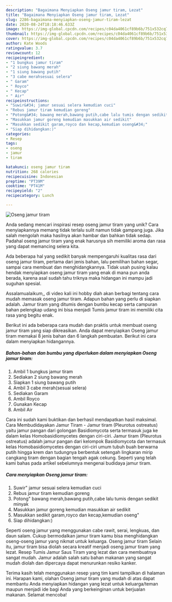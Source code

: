 ```yaml
---
description: "Bagaimana Menyiapkan Oseng jamur tiram, Lezat"
title: "Bagaimana Menyiapkan Oseng jamur tiram, Lezat"
slug: 2286-bagaimana-menyiapkan-oseng-jamur-tiram-lezat
date: 2020-08-24T18:18:46.633Z
image: https://img-global.cpcdn.com/recipes/c04da4061cf89b6b/751x532cq70/oseng-jamur-tiram-foto-resep-utama.jpg
thumbnail: https://img-global.cpcdn.com/recipes/c04da4061cf89b6b/751x532cq70/oseng-jamur-tiram-foto-resep-utama.jpg
cover: https://img-global.cpcdn.com/recipes/c04da4061cf89b6b/751x532cq70/oseng-jamur-tiram-foto-resep-utama.jpg
author: Kate Woods
ratingvalue: 3.7
reviewcount: 12
recipeingredient:
- "1 bungkus jamur tiram"
- "2 siung bawang merah"
- "1 siung bawang putih"
- "3 cabe merahsesuai selera"
- " Garam"
- " Royco"
- " Kecap"
- " Air"
recipeinstructions:
- "Suwir&#34; jamur sesuai selera kemudian cuci"
- "Rebus jamur tiram kemudian goreng"
- "Potong&#34; bawang merah,bawang putih,cabe lalu tumis dengan sedikit minyak"
- "Masukkan jamur goreng kemudian masukkan air sedikit"
- "Masukkan sedikit garam,royco dan kecap,kemudian oseng&#34;"
- "Siap dihidangkan:)"
categories:
- Resep
tags:
- oseng
- jamur
- tiram

katakunci: oseng jamur tiram 
nutrition: 268 calories
recipecuisine: Indonesian
preptime: "PT39M"
cooktime: "PT41M"
recipeyield: "2"
recipecategory: Lunch

---
```



![Oseng jamur tiram](https://img-global.cpcdn.com/recipes/c04da4061cf89b6b/751x532cq70/oseng-jamur-tiram-foto-resep-utama.jpg)

Anda sedang mencari inspirasi resep oseng jamur tiram yang unik? Cara menyiapkannya memang tidak terlalu sulit namun tidak gampang juga. Jika salah mengolah maka hasilnya akan hambar dan bahkan tidak sedap. Padahal oseng jamur tiram yang enak harusnya sih memiliki aroma dan rasa yang dapat memancing selera kita.

Ada beberapa hal yang sedikit banyak mempengaruhi kualitas rasa dari oseng jamur tiram, pertama dari jenis bahan, lalu pemilihan bahan segar, sampai cara membuat dan menghidangkannya. Tidak usah pusing kalau hendak menyiapkan oseng jamur tiram yang enak di mana pun anda berada, karena asal sudah tahu triknya maka hidangan ini mampu jadi suguhan spesial.

Assalamualaikum,, di video kali ini hobby diah akan berbagi tentang cara mudah memasak oseng jamur tiram. Adapun bahan yang perlu di siapkan adalah. Jamur tiram yang ditumis dengan bumbu kecap serta campuran bahan pelengkap udang ini bisa menjadi Tumis jamur tiram ini memiliki cita rasa yang begitu enak.


Berikut ini ada beberapa cara mudah dan praktis untuk membuat oseng jamur tiram yang siap dikreasikan. Anda dapat menyiapkan Oseng jamur tiram memakai 8 jenis bahan dan 6 langkah pembuatan. Berikut ini cara dalam menyiapkan hidangannya.

<!--inarticleads1-->

##### Bahan-bahan dan bumbu yang diperlukan dalam menyiapkan Oseng jamur tiram:

1. Ambil 1 bungkus jamur tiram
1. Sediakan 2 siung bawang merah
1. Siapkan 1 siung bawang putih
1. Ambil 3 cabe merah(sesuai selera)
1. Sediakan  Garam
1. Ambil  Royco
1. Gunakan  Kecap
1. Ambil  Air


Cara ini sudah kami buktikan dan berhasil mendapatkan hasil maksimal. Cara Membudidayakan Jamur Tiram - Jamur tiram (Pleurotus ostreatus) yaitu jamur pangan dari golongan Basidiomycota serta termasuk juga ke dalam kelas Homobasidiomycetes dengan ciri-ciri. Jamur tiram (Pleurotus ostreatus) adalah jamur pangan dari kelompok Basidiomycota dan termasuk kelas Homobasidiomycetes dengan ciri-ciri umum tubuh buah berwarna putih hingga krem dan tudungnya berbentuk setengah lingkaran mirip cangkang tiram dengan bagian tengah agak cekung. Seperti yang telah kami bahas pada artikel sebelumnya mengenai budidaya jamur tiram. 

<!--inarticleads2-->

##### Cara menyiapkan Oseng jamur tiram:

1. Suwir&#34; jamur sesuai selera kemudian cuci
1. Rebus jamur tiram kemudian goreng
1. Potong&#34; bawang merah,bawang putih,cabe lalu tumis dengan sedikit minyak
1. Masukkan jamur goreng kemudian masukkan air sedikit
1. Masukkan sedikit garam,royco dan kecap,kemudian oseng&#34;
1. Siap dihidangkan:)


Seperti oseng jamur yang menggunakan cabe rawit, serai, lengkuas, dan daun salam. Cukup bermodalkan jamur tiram kamu bisa menghidangkan oseng-oseng jamur yang nikmat untuk keluarga. Oseng jamur tiram Selain itu, jamur tiram bisa diolah secara kreatif menjadi oseng jamur tiram yang lezat. Resep Tumis Jamur Saus Tiram yang lezat dan cara membuatnya sangat mudah. Jamur adalah salah satu bahan makanan yang sangat mudah diolah dan dipercaya dapat menurunkan resiko kanker. 

Terima kasih telah menggunakan resep yang tim kami tampilkan di halaman ini. Harapan kami, olahan Oseng jamur tiram yang mudah di atas dapat membantu Anda menyiapkan hidangan yang lezat untuk keluarga/teman maupun menjadi ide bagi Anda yang berkeinginan untuk berjualan makanan. Selamat mencoba!
